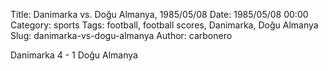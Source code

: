 Title: Danimarka vs. Doğu Almanya, 1985/05/08
Date: 1985/05/08 00:00
Category: sports
Tags: football, football scores, Danimarka, Doğu Almanya
Slug: danimarka-vs-dogu-almanya
Author: carbonero


Danimarka 4 - 1 Doğu Almanya
